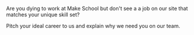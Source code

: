 Are you dying to work at Make School but don't see a a job on our site that matches your unique skill set?

Pitch your ideal career to us and explain why we need you on our team.